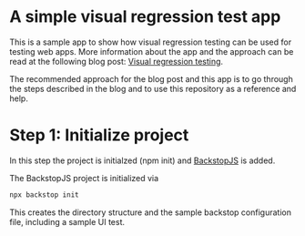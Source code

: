 # A simple visual regression test app

This is a sample app to show how visual regression testing can be used for testing web apps. More information about the app and the approach can be read at the following blog post: [Visual regression testing](https://www.itsfullofstars.de).

The recommended approach for the blog post and this app is to go through the steps described in the blog and to use this repository as a reference and help.

# Step 1: Initialize project

In this step the project is initialzed (npm init) and [BackstopJS](https://github.com/garris/BackstopJS) is added.

The BackstopJS project is initialized via 

```sh
npx backstop init
```

This creates the directory structure and the sample backstop configuration file, including a sample UI test.
